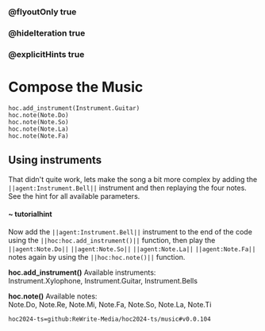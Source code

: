 ### @flyoutOnly true
### @hideIteration true
### @explicitHints true

# Compose the Music

```python-template
hoc.add_instrument(Instrument.Guitar)
hoc.note(Note.Do)
hoc.note(Note.So)
hoc.note(Note.La)
hoc.note(Note.Fa)
```

## Using instruments
That didn't quite work, lets make the song a bit more complex by adding the ``||agent:Instrument.Bell||`` instrument and then replaying the four notes. See the hint for all available parameters.

#### ~ tutorialhint
Now add the ``||agent:Instrument.Bell||`` instrument to the end of the code using the ``||hoc:hoc.add_instrument()||`` function, then play the ``||agent:Note.Do||`` ``||agent:Note.So||`` ``||agent:Note.La||`` ``||agent:Note.Fa||`` notes again by using the ``||hoc:hoc.note()||`` function.

**hoc.add_instrument()**
Available instruments:  
Instrument.Xylophone, Instrument.Guitar, Instrument.Bells

**hoc.note()**
Available notes:  
Note.Do, Note.Re, Note.Mi, Note.Fa, Note.So, Note.La, Note.Ti


```package
hoc2024-ts=github:ReWrite-Media/hoc2024-ts/music#v0.0.104
```
